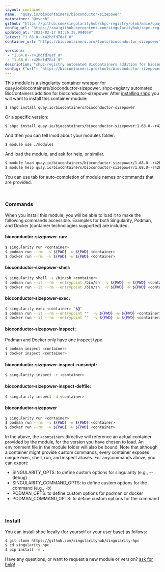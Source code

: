 ```yaml
---
layout: container
name:  "quay.io/biocontainers/bioconductor-sizepower"
maintainer: "@vsoch"
github: "https://github.com/singularityhub/shpc-registry/blob/main/quay.io/biocontainers/bioconductor-sizepower/container.yaml"
config_url: "https://raw.githubusercontent.com/singularityhub/shpc-registry/main/quay.io/biocontainers/bioconductor-sizepower/container.yaml"
updated_at: "2023-02-17 03:36:38.994069"
latest: "1.68.0--r42hdfd78af_0"
container_url: "https://biocontainers.pro/tools/bioconductor-sizepower"

versions:
 - "1.64.0--r41hdfd78af_0"
 - "1.68.0--r42hdfd78af_0"
description: "shpc-registry automated BioContainers addition for bioconductor-sizepower"
config: {"url": "https://biocontainers.pro/tools/bioconductor-sizepower", "maintainer": "@vsoch", "description": "shpc-registry automated BioContainers addition for bioconductor-sizepower", "latest": {"1.68.0--r42hdfd78af_0": "sha256:e9ed13aedafd68cde3df4d8740ff34ca5a00ba4e09789494d0974beee0f762fc"}, "tags": {"1.64.0--r41hdfd78af_0": "sha256:66198589383d67b8c39e2b10257ae0018172b038b96ad8397de8a78a31f011c1", "1.68.0--r42hdfd78af_0": "sha256:e9ed13aedafd68cde3df4d8740ff34ca5a00ba4e09789494d0974beee0f762fc"}, "docker": "quay.io/biocontainers/bioconductor-sizepower"}
---
```


This module is a singularity container wrapper for quay.io/biocontainers/bioconductor-sizepower.
shpc-registry automated BioContainers addition for bioconductor-sizepower
After [installing shpc](#install) you will want to install this container module:


```bash
$ shpc install quay.io/biocontainers/bioconductor-sizepower
```

Or a specific version:

```bash
$ shpc install quay.io/biocontainers/bioconductor-sizepower:1.68.0--r42hdfd78af_0
```

And then you can tell lmod about your modules folder:

```bash
$ module use ./modules
```

And load the module, and ask for help, or similar.

```bash
$ module load quay.io/biocontainers/bioconductor-sizepower/1.68.0--r42hdfd78af_0
$ module help quay.io/biocontainers/bioconductor-sizepower/1.68.0--r42hdfd78af_0
```

You can use tab for auto-completion of module names or commands that are provided.

<br>

### Commands

When you install this module, you will be able to load it to make the following commands accessible.
Examples for both Singularity, Podman, and Docker (container technologies supported) are included.

#### bioconductor-sizepower-run:

```bash
$ singularity run <container>
$ podman run --rm  -v ${PWD} -w ${PWD} <container>
$ docker run --rm  -v ${PWD} -w ${PWD} <container>
```

#### bioconductor-sizepower-shell:

```bash
$ singularity shell -s /bin/sh <container>
$ podman run --it --rm --entrypoint /bin/sh  -v ${PWD} -w ${PWD} <container>
$ docker run --it --rm --entrypoint /bin/sh  -v ${PWD} -w ${PWD} <container>
```

#### bioconductor-sizepower-exec:

```bash
$ singularity exec <container> "$@"
$ podman run --it --rm --entrypoint ""  -v ${PWD} -w ${PWD} <container> "$@"
$ docker run --it --rm --entrypoint ""  -v ${PWD} -w ${PWD} <container> "$@"
```

#### bioconductor-sizepower-inspect:

Podman and Docker only have one inspect type.

```bash
$ podman inspect <container>
$ docker inspect <container>
```

#### bioconductor-sizepower-inspect-runscript:

```bash
$ singularity inspect -r <container>
```

#### bioconductor-sizepower-inspect-deffile:

```bash
$ singularity inspect -d <container>
```



#### bioconductor-sizepower

```bash
$ singularity run <container>
$ podman run --rm  -v ${PWD} -w ${PWD} <container>
$ docker run --rm  -v ${PWD} -w ${PWD} <container>
```


In the above, the `<container>` directive will reference an actual container provided
by the module, for the version you have chosen to load. An environment file in the
module folder will also be bound. Note that although a container
might provide custom commands, every container exposes unique exec, shell, run, and
inspect aliases. For anycommands above, you can export:

 - SINGULARITY_OPTS: to define custom options for singularity (e.g., --debug)
 - SINGULARITY_COMMAND_OPTS: to define custom options for the command (e.g., -b)
 - PODMAN_OPTS: to define custom options for podman or docker
 - PODMAN_COMMAND_OPTS: to define custom options for the command

<br>

### Install

You can install shpc locally (for yourself or your user base) as follows:

```bash
$ git clone https://github.com/singularityhub/singularity-hpc
$ cd singularity-hpc
$ pip install -e .
```

Have any questions, or want to request a new module or version? [ask for help!](https://github.com/singularityhub/singularity-hpc/issues)